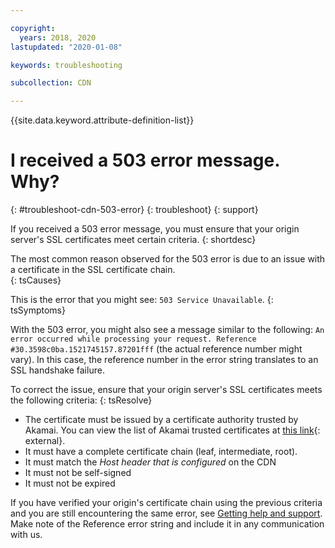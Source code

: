 ```yaml
---

copyright:
  years: 2018, 2020
lastupdated: "2020-01-08"

keywords: troubleshooting

subcollection: CDN

---
```


{{site.data.keyword.attribute-definition-list}}

# I received a 503 error message. Why?
{: #troubleshoot-cdn-503-error}
{: troubleshoot}
{: support}

If you received a 503 error message, you must ensure that your origin server's SSL certificates meet certain criteria.
{: shortdesc}

The most common reason observed for the 503 error is due to an issue with a certificate in the SSL certificate chain.  
{: tsCauses}

This is the error that you might see: `503 Service Unavailable`.
{: tsSymptoms}

With the 503 error, you might also see a message similar to the following: `An error occurred while processing your request. Reference #30.3598c0ba.1521745157.87201fff` (the actual reference number might vary). In this case, the reference number in the error string translates to an SSL handshake failure.

To correct the issue, ensure that your origin server's SSL certificates meets the following criteria:
{: tsResolve}

* The certificate must be issued by a certificate authority trusted by Akamai. You can view the list of Akamai trusted certificates at [this link](https://community.akamai.com/customers/s/article/SSL-TLS-certificate-chains-for-Akamai-managed-certificates?language=en_US){: external}.
* It must have a complete certificate chain (leaf, intermediate, root).
* It must match the *Host header that is configured* on the CDN
* It must not be self-signed
* It must not be expired

If you have verified your origin's certificate chain using the previous criteria and you are still encountering the same error, see [Getting help and support](/docs/CDN?topic=CDN-gettinghelp). Make note of the Reference error string and include it in any communication with us.
